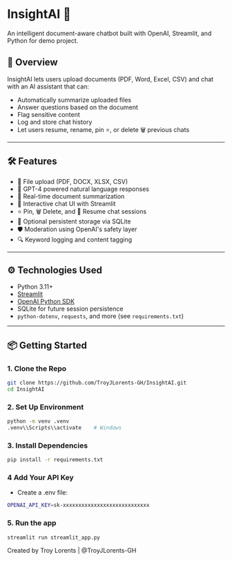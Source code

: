 # InsightAI 🧠
An intelligent document-aware chatbot built with OpenAI, Streamlit, and Python for demo project.

## 🚀 Overview
InsightAI lets users upload documents (PDF, Word, Excel, CSV) and chat with an AI assistant that can:
- Automatically summarize uploaded files
- Answer questions based on the document
- Flag sensitive content
- Log and store chat history
- Let users resume, rename, pin ⭐, or delete 🗑 previous chats

---

## 🛠 Features
- 📄 File upload (PDF, DOCX, XLSX, CSV)
- 🧠 GPT-4 powered natural language responses
- 📝 Real-time document summarization
- 💬 Interactive chat UI with Streamlit
- ⭐ Pin, 🗑 Delete, and 🔁 Resume chat sessions
- 💾 Optional persistent storage via SQLite
- 🛡 Moderation using OpenAI's safety layer
- 🔍 Keyword logging and content tagging

---

## ⚙️ Technologies Used
- Python 3.11+
- [Streamlit](https://streamlit.io/)
- [OpenAI Python SDK](https://github.com/openai/openai-python)
- SQLite for future session persistence
- `python-dotenv`, `requests`, and more (see `requirements.txt`)

---

## 📦 Getting Started

### 1. Clone the Repo

```bash
git clone https://github.com/TroyJLorents-GH/InsightAI.git
cd InsightAI
```

### 2. Set Up Environment
```bash
python -m venv .venv
.venv\\Scripts\\activate    # Windows
```

### 3. Install Dependencies
```bash
pip install -r requirements.txt
```

### 4 Add Your API Key
- Create a .env file:
```bash
OPENAI_API_KEY=sk-xxxxxxxxxxxxxxxxxxxxxxxxxxxx
```

### 5. Run the app
```bash
streamlit run streamlit_app.py
```


Created by
Troy Lorents | @TroyJLorents-GH

